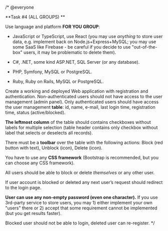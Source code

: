 


<!-- 

import React from "react";

function App() {
  return (
    <div>
      <Navbar />
      <div className="">
        <UsersTable />
      </div>
    </div>
  );
}

function Navbar() {
  return (
    <nav className="flex flex-row justify-end">
      <h1>Hello, John</h1> | <button>Logout</button>
    </nav>
  );
}

function UsersTable() {
  return (
    <div>
      <div className="flex justify-start gap-6">
        <button>Block</button>
        <button>unblock</button>
        <button>delete</button>
      </div>

      <div className="grid grid-cols-5 divide-x-2 rounded-sm border border-gray-200">
        <div className="">
          <div>
            <input type="checkbox" />
          </div>
          <div>
            <h1>Name</h1>
            <h2>Position</h2>
          </div>
          <div>Email</div>
          <div>Last login</div>
          <div>Status</div>
        </div>
        <div className="">
          <div>
            <input type="checkbox" />
          </div>
          <div>
            <h1>Name</h1>
            <h2>Position</h2>
          </div>
          <div>Email</div>
          <div>Last login</div>
          <div>Status</div>
        </div>
        <div className="">
          <div>
            <input type="checkbox" />
          </div>
          <div>
            <h1>Name</h1>
            <h2>Position</h2>
          </div>
          <div>Email</div>
          <div>Last login</div>
          <div>Status</div>
        </div>
        <div className="">
          <div>
            <input type="checkbox" />
          </div>
          <div>
            <h1>Name</h1>
            <h2>Position</h2>
          </div>
          <div>Email</div>
          <div>Last login</div>
          <div>Status</div>
        </div>
      </div>
    </div>
  );
}

export default App;


 -->




/* @everyone

**Task #4 (ALL GROUPS) **

Use language and platform **FOR YOU GROUP**: 

* JavaScript or TypeScript, use React (you may use _anything_ to store user data, e.g. implement back on Node.js+Express+MySQL; you may use some SaaS like Firebase - be careful  if you decide to use "out-of-the-box" users, it may be problematic to delete them).

* C#, .NET, some kind ASP.NET, SQL Server (or any database).

* PHP, Symfony, MySQL or PostgreSQL.

* Ruby, Ruby on Rails, MySQL or PostgreSQL.

Create a working and deployed Web application with registration and authentication.
Non-authenticated users should not have access to the user management (admin panel).
Only authenticated users should have access the user management **table**: id, name, e-mail, last login time, registration time, status (active/blocked).

**The leftmost column** of the table should contains checkboxes without labels for multiple selection (table header contains only checkbox without label that selects or deselects all records).

There must be a **toolbar** over the table with the following actions: Block (red button with text), Unblock (icon), Delete (icon).

You have to use any **CSS framework** (Bootstrap is recommended, but you can choose any CSS framework).

All users should be able to block or delete _themselves_ or any other user.

If user account is blocked or deleted any next user’s request should redirect to the login page.

**User can use any non-empty password (even one character).** If you use 3rd-party service to store users, you may 1) either implement your own "users" there or 2) accept that some requirement cannot be implemented (but you get results faster).

Blocked user should not be able to login, deleted user can re-register. */